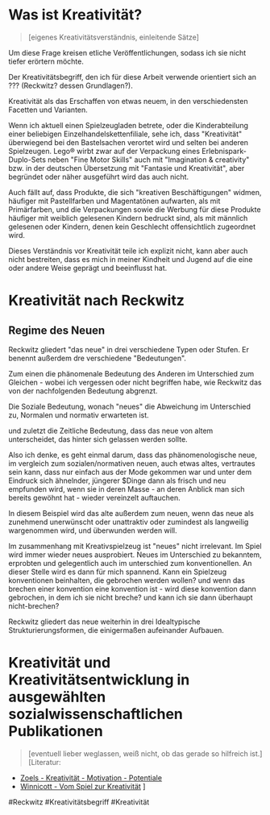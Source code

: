 # Was ist Kreativität?
> [eigenes Kreativitätsverständnis, einleitende Sätze]

Um diese Frage kreisen etliche Veröffentlichungen, sodass ich sie nicht tiefer erörtern möchte.

Der Kreativitätsbegriff, den ich für diese Arbeit verwende orientiert sich an ??? (Reckwitz? dessen Grundlagen?).

Kreativität als das Erschaffen von etwas neuem, in den verschiedensten Facetten und Varianten.

  

  

Wenn ich aktuell einen Spielzeugladen betrete, oder die Kinderabteilung einer beliebigen Einzelhandelskettenfiliale, sehe ich, dass "Kreativität" überwiegend bei den Bastelsachen verortet wird und selten bei anderen Spielzeugen. Lego® wirbt zwar auf der Verpackung eines Erlebnispark-Duplo-Sets neben "Fine Motor Skills" auch mit "Imagination & creativity" bzw. in der deutschen Übersetzung mit "Fantasie und Kreativität", aber begründet oder näher ausgeführt wird das auch nicht.

Auch fällt auf, dass Produkte, die sich "kreativen Beschäftigungen" widmen, häufiger mit Pastellfarben und Magentatönen aufwarten, als mit Primärfarben, und die Verpackungen sowie die Werbung für diese Produkte häufiger mit weiblich gelesenen Kindern bedruckt sind, als mit männlich gelesenen oder Kindern, denen kein Geschlecht offensichtlich zugeordnet wird.

Dieses Verständnis vor Kreativität teile ich explizit nicht, kann aber auch nicht bestreiten, dass es mich in meiner Kindheit und Jugend auf die eine oder andere Weise geprägt und beeinflusst hat.

# Kreativität nach Reckwitz
## Regime des Neuen

Reckwitz gliedert "das neue" in drei verschiedene Typen oder Stufen. Er benennt außerdem dre verschiedene "Bedeutungen".

Zum einen die phänomenale Bedeutung des Anderen im Unterschied zum Gleichen - wobei ich vergessen oder nicht begriffen habe, wie Reckwitz das von der nachfolgenden Bedeutung abgrenzt.

Die Soziale Bedeutung, wonach "neues" die Abweichung im Unterschied zu, Normalen und normativ erwarteten ist.

und zuletzt die Zeitliche Bedeutung, dass das neue von altem unterscheidet, das hinter sich gelassen werden sollte.

  

Also ich denke, es geht einmal darum, dass das phänomenologische neue, im vergleich zum sozialen/normativen neuen, auch etwas altes, vertrautes sein kann, dass nur einfach aus der Mode gekommen war und unter dem Eindruck sich ähnelnder, jüngerer \$Dinge dann als frisch und neu empfunden wird, wenn sie in deren Masse - an deren Anblick man sich bereits gewöhnt hat - wieder vereinzelt auftauchen.

In diesem Beispiel wird das alte außerdem zum neuen, wenn das neue als zunehmend unerwünscht oder unattraktiv oder zumindest als langweilig wargenommen wird, und überwunden werden will.

Im zusammenhang mit Kreativspielzeug ist "neues" nicht irrelevant. Im Spiel wird immer wieder neues ausprobiert. Neues im Unterschied zu bekanntem, erprobten und gelegentlich auch im unterschied zum konventionellen. An dieser Stelle wird es dann für mich spannend. Kann ein Spielzeug konventionen beinhalten, die gebrochen werden wollen? und wenn das brechen einer konvention eine konvention ist - wird diese konvention dann gebrochen, in dem ich sie nicht breche? und kann ich sie dann überhaupt nicht-brechen?

Reckwitz gliedert das neue weiterhin in drei Idealtypische Strukturierungsformen, die einigermaßen aufeinander Aufbauen.

# Kreativität und Kreativitätsentwicklung in ausgewählten sozialwissenschaftlichen Publikationen
> [eventuell lieber weglassen, weiß nicht, ob das gerade so hilfreich ist.]
> [Literatur:
- [Zoels - Kreativität - Motivation - Potentiale](Lesen%20-%20Exzerpte/Zoels%20-%20Kreativität%20-%20Motivation%20-%20Potentiale.md)
- [Winnicott - Vom Spiel zur Kreativität](Lesen%20-%20Exzerpte/Winnicott%20-%20Vom%20Spiel%20zur%20Kreativität.md)
  ]


#Reckwitz #Kreativitätsbegriff #Kreativität 